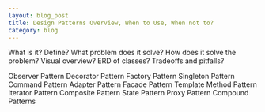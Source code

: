 ```yaml
---
layout: blog_post
title: Design Patterns Overview, When to Use, When not to?
category: blog
---
```


What is it? Define?
What problem does it solve?
How does it solve the problem?
Visual overview? ERD of classes?
Tradeoffs and pitfalls?

Observer Pattern
Decorator Pattern
Factory Pattern
Singleton Pattern
Command Pattern
Adapter Pattern
Facade Pattern
Template Method Pattern
Iterator Pattern
Composite Pattern
State Pattern
Proxy Pattern
Compound Patterns

